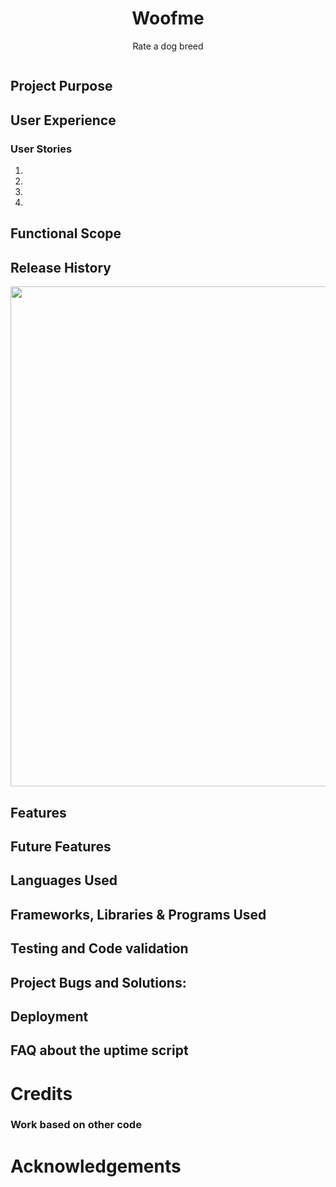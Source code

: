 
<h1 align=center> Woofme</h1>


<p align=center>Rate a dog breed

 </p>

<img src="">


 ## Project Purpose


## User Experience


### User Stories

1. 
2. 
3. 
4. 


## Functional Scope 


## Release History
<img width= "800" src="">

## Features


## Future Features




## Languages Used


## Frameworks, Libraries & Programs Used




## Testing and Code validation 


## Project Bugs and Solutions:


## Deployment 


## FAQ about the uptime script

# Credits

### Work based on other code

# Acknowledgements
